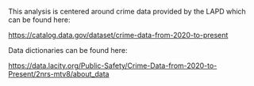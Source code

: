 This analysis is centered around crime data provided by the LAPD which can be found here:

https://catalog.data.gov/dataset/crime-data-from-2020-to-present

Data dictionaries can be found here:

https://data.lacity.org/Public-Safety/Crime-Data-from-2020-to-Present/2nrs-mtv8/about_data

